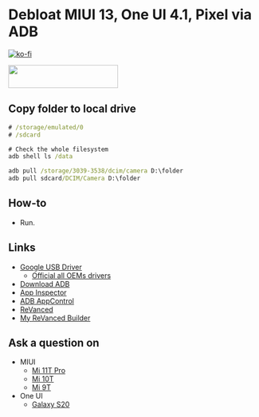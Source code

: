 # Debloat MIUI 13, One UI 4.1, Pixel via ADB

[![ko-fi](https://www.ko-fi.com/img/githubbutton_sm.svg)](https://ko-fi.com/Q5Q51QUJC)

<a href="https://yoomoney.ru/to/4100116615568835"><img src="https://yoomoney.ru/i/shop/iomoney_logo_color_example.png" width=220px height=46px></a>

## Copy folder to local drive

```cmd
# /storage/emulated/0
# /sdcard

# Check the whole filesystem
adb shell ls /data

adb pull /storage/3039-3538/dcim/camera D:\folder
adb pull sdcard/DCIM/Camera D:\folder
```

## How-to

* Run.

## Links

* [Google USB Driver](https://developer.android.com/studio/run/win-usb)
  * [Official all OEMs drivers](https://developer.android.com/studio/run/oem-usb#Drivers)
* [Download ADB](https://developer.android.com/studio/releases/platform-tools)
* [App Inspector](https://play.google.com/store/apps/details?id=com.ubqsoft.sec01)
* [ADB AppControl](https://4pda.to/forum/index.php?showtopic=993643)
* [ReVanced](https://github.com/revanced)
* [My ReVanced Builder](https://github.com/farag2/ReVanced_Builder)

## Ask a question on

* MIUI
  * [Mi 11T Pro](https://4pda.to/forum/index.php?showtopic=1032499&st=2320#entry112088380)
  * [Mi 10T](https://4pda.to/forum/index.php?s=&showtopic=1005145&view=findpost&p=100967182)
  * [Mi 9T](https://4pda.to/forum/index.php?s=&showtopic=955101&view=findpost&p=93561572)
* One UI
  * [Galaxy S20](https://4pda.to/forum/index.php?s=&showtopic=953111&view=findpost&p=97533733)
